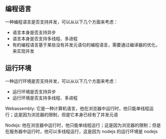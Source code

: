 ## 编程语言

一种编程语言是否支持并发，可以从以下几个方面来考虑：

- 语言本身是否支持异步
- 语言本身是否支持多线程、多进程
- 有的编程语言基于某些没有并发元语句的编程语言，需要通过编译器的优化，来实现并发

## 运行环境

一种运行环境是否支持并发，可以从以下几个方面来考虑：

- 运行环境是否支持异步
- 运行环境是否支持多线程、多进程

Webassembly: 它是一种计算机语言，他在浏览器中运行时，他只能单线程运行；这是因为浏览器的限制，但是它本身已经有了并发元语

Nodejs: 他在浏览器中运行时，他只能单线程运行；这是因为浏览器的限制；但是在服务器中运行时，他可以多线程运行，这是因为 nodejs 的运行环境是 nodejs
